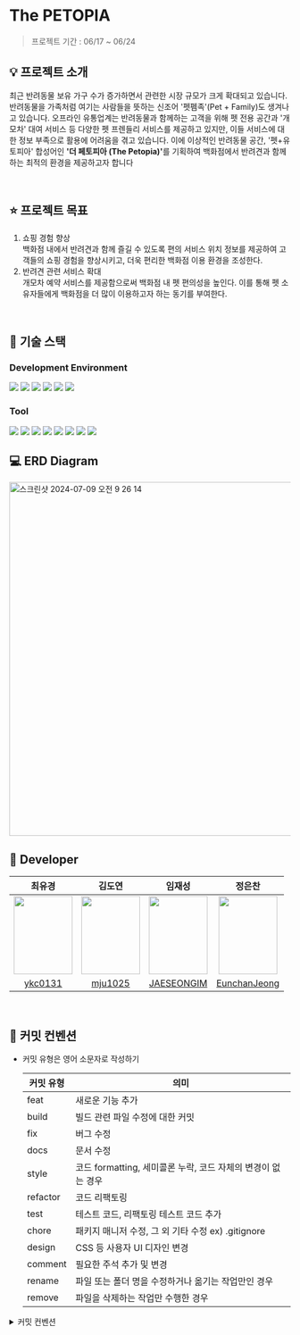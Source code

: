 # The PETOPIA
> 프로젝트 기간 : 06/17 ~ 06/24

## 💡 프로젝트 소개
최근 반려동물 보유 가구 수가 증가하면서 관련한 시장 규모가 크게 확대되고 있습니다. 반려동물을
가족처럼 여기는 사람들을 뜻하는 신조어 '펫펨족'(Pet + Family)도 생겨나고 있습니다. 오프라인
유통업계는 반려동물과 함께하는 고객을 위해 펫 전용 공간과 '개모차' 대여 서비스 등 다양한 펫
프렌들리 서비스를 제공하고 있지만, 이들 서비스에 대한 정보 부족으로 활용에 어려움을 겪고
있습니다. 이에 이상적인 반려동물 공간, '펫+유토피아' 합성어인 <b>'더 페토피아 (The Petopia)'</b>를
기획하여 백화점에서 반려견과 함께하는 최적의 환경을 제공하고자 합니다

<br>

## ⭐️ 프로젝트 목표
1. 쇼핑 경험 향상 <br>
  백화점 내에서 반려견과 함께 즐길 수 있도록 편의 서비스 위치 정보를 제공하여 고객들의 쇼핑 경험을 향상시키고, 더욱 편리한 백화점 이용 환경을 조성한다.
2. 반려견 관련 서비스 확대 <br>
  개모차 예약 서비스를 제공함으로써 백화점 내 펫 편의성을 높인다. 이를 통해 펫 소유자들에게 백화점을 더 많이 이용하고자 하는 동기를 부여한다.

<br>

## 🔧 기술 스택
### Development Environment
<img src="https://img.shields.io/badge/java-007396?style=for-the-badge&logo=java&logoColor=white"> <img src="https://img.shields.io/badge/oracle-F80000?style=for-the-badge&logo=oracle&logoColor=white">
<img src="https://img.shields.io/badge/spring-6DB33F?style=for-the-badge&logo=spring&logoColor=white">
<img src="https://img.shields.io/badge/apache tomcat-F8DC75?style=for-the-badge&logo=apachetomcat&logoColor=black">
<img src="https://img.shields.io/badge/maven-C71A36?style=for-the-badge&logo=apachemaven&logoColor=white">
<img src="https://img.shields.io/badge/postman-FF6C37?style=for-the-badge&logo=postman&logoColor=white">

### Tool
<img src="https://img.shields.io/badge/git-F05032?style=for-the-badge&logo=git&logoColor=white"> <img src="https://img.shields.io/badge/github-181717?style=for-the-badge&logo=github&logoColor=white">
<img src="https://img.shields.io/badge/slack-4A154B?style=for-the-badge&logo=slack&logoColor=white">
<img src="https://img.shields.io/badge/discord-5865F2?style=for-the-badge&logo=discord&logoColor=white">
<img src="https://img.shields.io/badge/notion-000000?style=for-the-badge&logo=notion&logoColor=white">
<img src="https://img.shields.io/badge/google sheet-34A853?style=for-the-badge&logo=googlesheets&logoColor=white">
<img src="https://img.shields.io/badge/google docs-4285F4?style=for-the-badge&logo=googledocs&logoColor=white">
<img src="https://img.shields.io/badge/draw.io-F08705?style=for-the-badge&logo=diagramsdotnet&logoColor=white">
<br>

## 💻 ERD Diagram
<img width="634" alt="스크린샷 2024-07-09 오전 9 26 14" src="https://github.com/Zui-Topia/Pet-Topia-BE/assets/129404679/d09f4b23-dac6-46ef-995e-3f04f1276dc8">

<br>

## 👥 Developer
  | 최유경 | 김도연 | 임재성 | 정은찬 
  | :---: | :---: | :---: | :---: | 
  | <img src="https://github.com/Zui-Topia/Pet-Topia-React/assets/61011209/1bd7001b-da2e-437b-b131-87f88997cd28" width="105" height="140">| <img src="https://github.com/Zui-Topia/Pet-Topia-React/assets/61011209/56c6a517-ea3d-4dd0-819b-fa218b0f5d61"  width="105" height="140"> | <img src="https://github.com/Zui-Topia/Pet-Topia-React/assets/61011209/cac97b9e-05ad-42c3-8562-93d07e70c929"  width="105" height="140"> | <img src="https://github.com/Zui-Topia/Pet-Topia-React/assets/61011209/84078b88-4e33-4a0a-b637-58e0def2fc12"  width="105" height="140"> |
  | [ykc0131](https://github.com/ykc0131) | [mju1025](https://github.com/mju1025) | [JAESEONGIM](https://github.com/JAESEONGIM) | [EunchanJeong](https://github.com/EunchanJeong) |   

<!--![최유경](https://github.com/Zui-Topia/Pet-Topia-React/assets/61011209/1bd7001b-da2e-437b-b131-87f88997cd28)
![임재성](https://github.com/Zui-Topia/Pet-Topia-React/assets/61011209/cac97b9e-05ad-42c3-8562-93d07e70c929)
![정은찬](https://github.com/Zui-Topia/Pet-Topia-React/assets/61011209/84078b88-4e33-4a0a-b637-58e0def2fc12)
-->

<br>

## 📌 커밋 컨벤션
- 커밋 유형은 영어 소문자로 작성하기
    
    | 커밋 유형 | 의미 |
    | --- | --- |
    | feat | 새로운 기능 추가 |
    | build | 빌드 관련 파일 수정에 대한 커밋 |
    | fix | 버그 수정 |
    | docs | 문서 수정 |
    | style | 코드 formatting, 세미콜론 누락, 코드 자체의 변경이 없는 경우 |
    | refactor | 코드 리팩토링 |
    | test | 테스트 코드, 리팩토링 테스트 코드 추가 |
    | chore | 패키지 매니저 수정, 그 외 기타 수정 ex) .gitignore |
    | design | CSS 등 사용자 UI 디자인 변경 |
    | comment | 필요한 주석 추가 및 변경 |
    | rename | 파일 또는 폴더 명을 수정하거나 옮기는 작업만인 경우 |
    | remove | 파일을 삭제하는 작업만 수행한 경우 |

<details>
  <summary>커밋 컨벤션</summary>
  <div>
    <br>
    <strong> 1. 제목과 본문을 빈행으로 분리 </strong><br>
    - 커밋 유형 이후 제목과 본문은 한글로 작성하여 내용이 잘 전달될 수 있도록 할 것 <br>
    - 본문에는 변경한 내용과 이유 설명 (어떻게보다는 무엇 & 왜를 설명) <br><br>
    <strong> 2. 커밋 유형을 적고 한 칸 띄고 콜론 적고 한 칸 띈 후 제목 작성하기 </strong><br><br>
    
    ```bash
    git commit -m "feat : 타이틀 - 컴포넌트"
    ```
  <strong> 3. 끝에는 `.` 금지 </strong><br><br>
  <strong> 4. 제목은 영문 기준 50자 이내로 할 것 </strong><br>
  </div>
</details>
